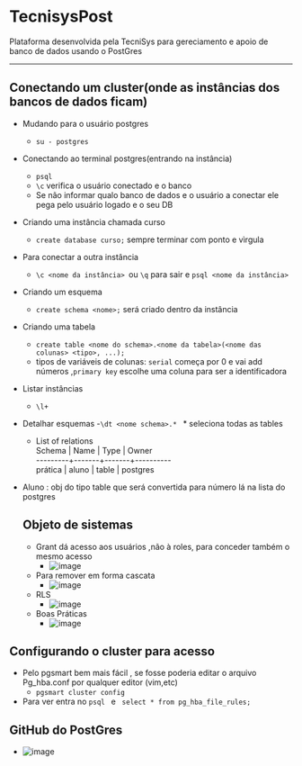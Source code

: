 # TecnisysPost
Plataforma desenvolvida pela TecniSys para gereciamento e apoio de banco de dados usando o PostGres

---
## Conectando um cluster(onde as instâncias dos bancos de dados ficam)

  - Mudando para o usuário postgres
    - `su - postgres`
  - Conectando ao terminal postgres(entrando na instância)
    - `psql`
    - `\c` verifica o usuário conectado e o banco
    - Se não informar qualo banco de dados e o usuário a conectar ele pega pelo usuário logado e o seu DB
  - Criando uma instância chamada curso
    - `create database curso;` sempre terminar com ponto e vìrgula
  - Para conectar a outra instância
    - `\c <nome da instância> `ou `\q` para sair e `psql <nome da instância>`
  - Criando um esquema
    - `create schema <nome>;` será criado dentro da instância
  - Criando uma tabela
    - `create table <nome do schema>.<nome da tabela>(<nome das colunas> <tipo>, ...);`
    - tipos de variáveis de colunas: `serial` começa por 0 e vai add números ,`primary key` escolhe uma coluna para ser a identificadora
  - Listar instâncias
    - `\l+`
  - Detalhar esquemas
    -`\dt <nome schema>.* ` * seleciona todas as tables
    -  List of relations        
     Schema  | Name  | Type  |  Owner    
        ---------+-------+-------+----------        
     prática | aluno | table | postgres

- Aluno : obj do tipo table que será convertida para número lá na lista do postgres

  ## Objeto de sistemas
    - Grant dá acesso aos usuários ,não à roles, para conceder também o mesmo acesso
      - ![image](https://github.com/MilenaFRocha/TecnisysPost/assets/104432227/cfe81e6f-3f18-4fd6-bfe4-d104ad8653aa)
    - Para remover em forma cascata
      - ![image](https://github.com/MilenaFRocha/TecnisysPost/assets/104432227/27a03779-2704-4f33-8aa6-2236e9272a98)
    - RLS
      - ![image](https://github.com/MilenaFRocha/TecnisysPost/assets/104432227/77b8773b-4e51-4346-8e45-8cb0049c618f)
    - Boas Práticas
      - ![image](https://github.com/MilenaFRocha/TecnisysPost/assets/104432227/16d134f5-c159-45f0-93e4-d48276568006)

## Configurando o cluster para acesso
- Pelo pgsmart bem mais fácil , se fosse poderia editar o arquivo Pg_hba.conf por qualquer editor (vim,etc)
  - `pgsmart cluster config`
- Para ver entra no `psql ` e ` select * from pg_hba_file_rules;`

## GitHub do PostGres
- ![image](https://github.com/MilenaFRocha/TecnisysPost/assets/104432227/dbd49934-a104-4205-bf88-856e2b862478)

    

 

